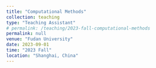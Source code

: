```yaml
---
title: "Computational Methods"
collection: teaching
type: "Teaching Assistant"
# permalink: /teaching/2023-fall-computational-methods
permalink: null
venue: "Fudan University"
date: 2023-09-01
time: "2023 Fall"
location: "Shanghai, China"
---
```

